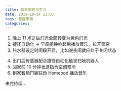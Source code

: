 ```yaml
---
title: 智能家居与生活
date: 2019-10-14 21:03
tags: 智能家居
categories: 
---
```

1. 晚上 11 点之后灯光全部转变为黄色灯光
2. 捷径自动化 → 早晨闹钟响起后播放音乐、拉开窗帘
3. 热水器设定时间段开启，比如说夜间就应处于关闭状态

<!-- more -->

4. 出门后传感器配合捷径自动化触发扫地机器人
5. 回家前 10 分钟发送指令空调预冷
6. 到家智能门锁联动 Homepod 播放音乐

未完待续…
